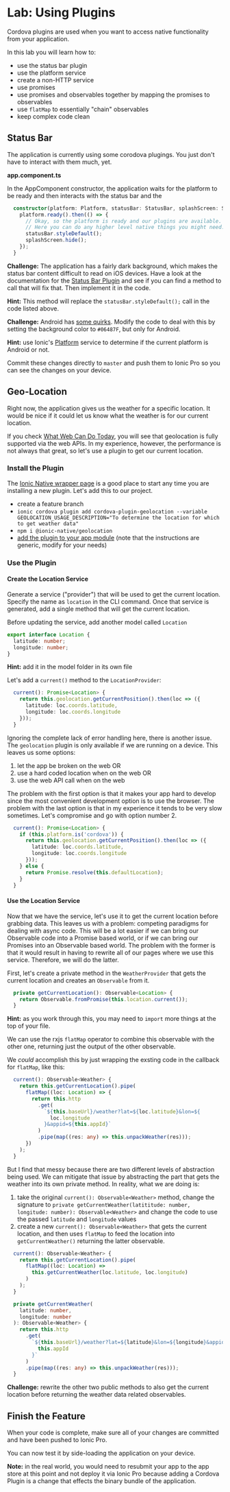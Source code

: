 # Lab: Using Plugins

Cordova plugins are used when you want to access native functionality from your application.

In this lab you will learn how to:

* use the status bar plugin
* use the platform service
* create a non-HTTP service
* use promises
* use promises and observables together by mapping the promises to observables
* use `flatMap` to essentially "chain" observables
* keep complex code clean

## Status Bar

The application is currently using some corodova plugings. You just don't have to interact with them much, yet.

**app.component.ts**

In the AppComponent constructor, the application waits for the platform to be ready and then interacts with the status bar and the 

```TypeScript
  constructor(platform: Platform, statusBar: StatusBar, splashScreen: SplashScreen) {
    platform.ready().then(() => {
      // Okay, so the platform is ready and our plugins are available.
      // Here you can do any higher level native things you might need.
      statusBar.styleDefault();
      splashScreen.hide();
    });
  }
```

**Challenge:** The application has a fairly dark background, which makes the status bar content difficult to read on iOS devices. Have a look at the documentation for the <a href="" target="_blank">Status Bar Plugin</a> and see if you can find a method to call that will fix that. Then implement it in the code.

**Hint:** This method will replace the `statusBar.styleDefault();` call in the code listed above. 


**Challenge:** Android has <a href="https://cordova.apache.org/docs/en/8.x/reference/cordova-plugin-statusbar/#android-quirks" target="_blank">some quirks</a>. Modify the code to deal with this by setting the background color to `#06487F`, but only for Android.

**Hint:** use Ionic's <a href="https://ionicframework.com/docs/api/platform/Platform/" target="_blank">Platform</a> service to determine if the current platform is Android or not.

Commit these changes directly to `master` and push them to Ionic Pro so you can see the changes on your device.


## Geo-Location

Right now, the application gives us the weather for a specific location. It would be nice if it could let us know what the weather is for our current location.

If you check <a href="https://whatwebcando.today/" target="_blank">What Web Can Do Today</a>, you will see that geolocation is fully supported via the web APIs. In my experience, however, the performance is not always that great, so let's use a plugin to get our current location.

### Install the Plugin

The <a href="https://ionicframework.com/docs/native/geolocation/" target="_blank">Ionic Native wrapper page</a> is a good place to start any time you are installing a new plugin. Let's add this to our project.

* create a feature branch
* `ionic cordova plugin add cordova-plugin-geolocation --variable GEOLOCATION_USAGE_DESCRIPTION="To determine the location for which to get weather data"`
* `npm i @ionic-native/geolocation`
* <a href="https://ionicframework.com/docs/native/#Add_Plugins_to_Your_App_Module" target="_blank">add the plugin to your app module</a> (note that the instructions are generic, modify for your needs)

### Use the Plugin

#### Create the Location Service

Generate a service ("provider") that will be used to get the current location. Specify the name as `location` in the CLI command. Once that service is generated, add a single method that will get the current location.

Before updating the service, add another model called `Location`

```TypeScript
export interface Location {
  latitude: number;
  longitude: number;
}
```

**Hint:** add it in the model folder in its own file

Let's add a `current()` method to the `LocationProvider`:

```TypeScript
  current(): Promise<Location> {
    return this.geolocation.getCurrentPosition().then(loc => ({
      latitude: loc.coords.latitude,
      longitude: loc.coords.longitude
    }));
  }
```

Ignoring the complete lack of error handling here, there is another issue. The `geolocation` plugin is only available if we are running on a device. This leaves us some options:

1. let the app be broken on the web OR
1. use a hard coded location when on the web OR
1. use the web API call when on the web

The problem with the first option is that it makes your app hard to develop since the most convenient development option is to use the browser. The problem with the last option is that in my experience it tends to be very slow sometimes. Let's compromise and go with option number 2.

```TypeScript
  current(): Promise<Location> {
    if (this.platform.is('cordova')) {
      return this.geolocation.getCurrentPosition().then(loc => ({
        latitude: loc.coords.latitude,
        longitude: loc.coords.longitude
      }));
    } else {
      return Promise.resolve(this.defaultLocation);
    }
  }
```

#### Use the Location Service

Now that we have the service, let's use it to get the current location before grabbing data. This leaves us with a problem: competing paradigms for dealing with async code. This will be a lot easier if we can bring our Observable code into a Promise based world, or if we can bring our Promises into an Observable based world. The problem with the former is that it would result in having to rewrite all of our pages where we use this service. Therefore, we will do the latter.

First, let's create a private method in the `WeatherProvider` that gets the current location and creates an `Observable` from it.

```TypeScript
  private getCurrentLocation(): Observable<Location> {
    return Observable.fromPromise(this.location.current());
  }
```

**Hint:** as you work through this, you may need to `import` more things at the top of your file.

We can use the rxjs `flatMap` operator to combine this observable with the other one, returning just the output of the other observable.

We _could_ accomplish this by just wrapping the exsting code in the callback for `flatMap`, like this:

```TypeScript
  current(): Observable<Weather> {
    return this.getCurrentLocation().pipe(
      flatMap((loc: Location) => {
        return this.http
          .get(
            `${this.baseUrl}/weather?lat=${loc.latitude}&lon=${
              loc.longitude
            }&appid=${this.appId}`
          )
          .pipe(map((res: any) => this.unpackWeather(res)));
      })
    );
  }
```

But I find that messy because there are two different levels of abstraction being used. We can mitigate that issue by abstracting the part that gets the weather into its own private method. In reality, what we are doing is:

1. take the original `current(): Observable<Weather>` method, change the signature to `private getCurrentWeather(latititude: number, longitude: number): Observable<Weather>` and change the code to use the passed `latitude` and `longitude` values
1. create a new `current(): Observable<Weather>` that gets the current location, and then uses `flatMap` to feed the location into `getCurrentWeather()` returning the latter observable.



```TypeScript
  current(): Observable<Weather> {
    return this.getCurrentLocation().pipe(
      flatMap((loc: Location) =>
        this.getCurrentWeather(loc.latitude, loc.longitude)
      )
    );
  }

  private getCurrentWeather(
    latitude: number,
    longitude: number
  ): Observable<Weather> {
    return this.http
      .get(
        `${this.baseUrl}/weather?lat=${latitude}&lon=${longitude}&appid=${
          this.appId
        }`
      )
      .pipe(map((res: any) => this.unpackWeather(res)));
  }
```

**Challenge:** rewrite the other two public methods to also get the current location before returning the weather data related observables.

## Finish the Feature

When your code is complete, make sure all of your changes are committed and have been pushed to Ionic Pro.

You can now test it by side-loading the application on your device.

**Note:** in the real world, you would need to resubmit your app to the app store at this point and not deploy it via Ionic Pro because adding a Cordova Plugin is a change that effects the binary bundle of the application.